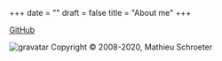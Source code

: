 +++
date = ""
draft = false
title = "About me"
+++

[GitHub](https://github.com/Skywalker13)

![gravatar](http://www.gravatar.com/avatar/d4be2af9a8c02ddaa79d2de987ad91c4)
Copyright © 2008-2020, Mathieu Schroeter
